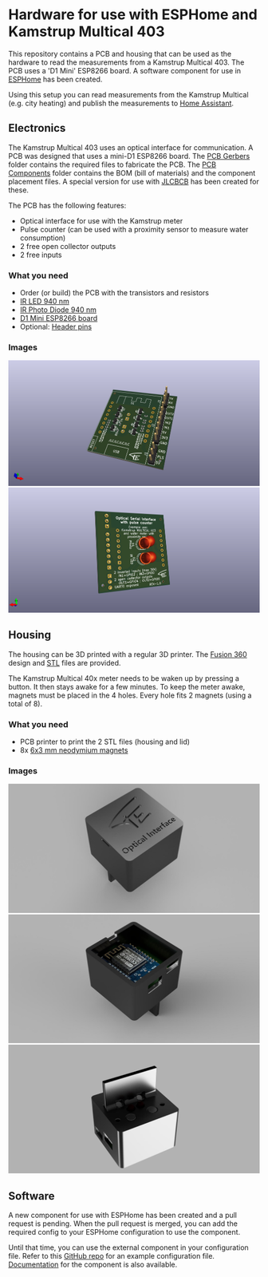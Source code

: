 # Hardware for use with ESPHome and Kamstrup Multical 403

This repository contains a PCB and housing that can be used as the hardware to read the measurements from a Kamstrup Multical 403.
The PCB uses a 'D1 Mini' ESP8266 board. A software component for use in [ESPHome](https://esphome.io/) has been created.

Using this setup you can read measurements from the Kamstrup Multical (e.g. city heating) and publish the measurements to 
[Home Assistant](https://www.home-assistant.io/).

## Electronics
The Kamstrup Multical 403 uses an optical interface for communication. A PCB was designed that uses a mini-D1 ESP8266 board. The 
[PCB Gerbers](Electronics/PCB%20Gerbers) folder contains the 
required files to fabricate the PCB. The [PCB Components](Electronics/PCB%20Components) folder contains the BOM (bill of materials) and the component placement files. A special version for use with [JLCBCB](https://jlcpcb.com/) has been created for these.

The PCB has the following features:
- Optical interface for use with the Kamstrup meter
- Pulse counter (can be used with a proximity sensor to measure water consumption)
- 2 free open collector outputs
- 2 free inputs

### What you need
- Order (or build) the PCB with the transistors and resistors
- [IR LED 940 nm](https://www.amazon.com/HiLetgo-Infrared-Emitter-Receiver-Emission/dp/B00M1PN5TK)
- [IR Photo Diode 940 nm](https://www.amazon.com/HiLetgo-Infrared-Emitter-Receiver-Emission/dp/B00M1PN5TK)
- [D1 Mini ESP8266 board](https://www.amazon.com/Organizer-ESP8266-Internet-Development-Compatible/dp/B081PX9YFV)
- Optional: [Header pins](https://www.amazon.com/MCIGICM-Header-2-45mm-Arduino-Connector/dp/B07PKKY8BX)

### Images
![PCB Top](Electronics/PCB%20Images/Top.png)
![PCB Bottom](Electronics/PCB%20Images/Bottom.png)

## Housing

The housing can be 3D printed with a regular 3D printer. The [Fusion 360](Housing/Fusion-360) design and [STL](Housing/STL) files are provided.

The Kamstrup Multical 40x meter needs to be waken up by pressing a button. It then stays awake for a few minutes. To keep the meter awake, magnets must be placed 
in the 4 holes. Every hole fits 2 magnets (using a total of 8).

### What you need
- PCB printer to print the 2 STL files (housing and lid)
- 8x [6x3 mm neodymium magnets](https://www.amazon.com/MIN-Neodymium-Small-Magnets-6mm/dp/B096LZNZTQ)

### Images
![Housing Top](Housing/Images/Top.jpg)
![Housing Inside](Housing/Images/Inside.jpg)
![Housing Bottom](Housing/Images/Bottom.jpg)

## Software

A new component for use with ESPHome has been created and a pull request is pending. When the pull request is merged, you can add the required config to your ESPHome configuration to use the component.

Until that time, you can use the external component in your configuration file. Refer to this 
[GitHub repo](https://github.com/cfeenstra1024/esphome/tree/kamstrup_mc40x_temp#readme) 
for an example configuration file. [Documentation](https://deploy-preview-2551--esphome.netlify.app/components/sensor/kamstrup_mc40x.html) 
for the component is also available.
